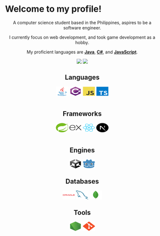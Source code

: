 <div>
  <h1 align="start">Welcome to my profile!</h1>
  <p align="center">
    A computer science student based in the Philippines, aspires to be a software engineer.
  </p>
  <p align="center">
    I currently focus on web development, and took game development as a hobby.
  </p>
  <p align="center">
    My proficient languages are <strong><u>Java</u></strong>, <strong><u>C#</u></strong>, and <strong><u>JavaScript</u></strong>.
  </p>
</div>

<div align="center">
    <img height="150em" src="https://github-readme-stats.vercel.app/api?username=Shinitaii&hide=prs,issues&include_all_commits=true&count_private=true&show_icons=true&theme=dracula&hide_border=false&show_owner=true"/>
    <img height="150em" src="https://github-readme-stats.vercel.app/api/top-langs/?username=Shinitaii&theme=dracula&hide_border=false&&layout=compact"/>
</div>

<h2 align="center">Languages</h2>
<div align="center" valign="top">
  <img align="center" alt="Java" height="30" width="40" src="https://raw.githubusercontent.com/devicons/devicon/master/icons/java/java-original.svg">
  <img align="center" alt="C#" height="30" width="40" src="https://raw.githubusercontent.com/devicons/devicon/master/icons/csharp/csharp-original.svg">
  <img align="center" alt="JavaScript" height="30" width="40" src="https://raw.githubusercontent.com/devicons/devicon/master/icons/javascript/javascript-original.svg">
  <img align="center" alt="TypeScript" height="30" width="40" src="https://raw.githubusercontent.com/devicons/devicon/master/icons/typescript/typescript-original.svg">
</div>
<br>
<h2 align="center">Frameworks</h2>
<div align="center" valign="top">
  <img align="center" alt="Express" height="30" width="40" src="https://raw.githubusercontent.com/devicons/devicon/master/icons/spring/spring-original.svg">
  <img align="center" alt="Express" height="30" width="40" src="https://raw.githubusercontent.com/devicons/devicon/master/icons/express/express-original.svg">
  <img align="center" alt="React" height="30" width="40" src="https://raw.githubusercontent.com/devicons/devicon/master/icons/react/react-original.svg">
  <img align="center" alt="Next.js" height="30" width="40" src="https://raw.githubusercontent.com/devicons/devicon/master/icons/nextjs/nextjs-original.svg">
</div>
<br>
<h2 align="center">Engines</h2>
<div align="center" valign="top">
  <img align="center" alt="Unity" height="30" width="40" src="https://raw.githubusercontent.com/devicons/devicon/master/icons/unity/unity-original.svg">
  <img align="center" alt="Godot" height="30" width="40" src="https://raw.githubusercontent.com/devicons/devicon/master/icons/godot/godot-original.svg">
</div>
<h2 align="center">Databases</h2>
<div align="center" valign="top">
  <img align="center" alt="Oracle SQL" height="30" width="40" src="https://raw.githubusercontent.com/devicons/devicon/master/icons/oracle/oracle-original.svg">
  <img align="center" alt="MySQL" height="30" width="40" src="https://raw.githubusercontent.com/devicons/devicon/master/icons/mysql/mysql-original.svg">
  <img align="center" alt="MongoDB" height="30" width="40" src="https://raw.githubusercontent.com/devicons/devicon/master/icons/mongodb/mongodb-original.svg">
</div>
<h2 align="center">Tools</h2>
<div align="center" valign="top">
  <img align="center" alt="Unity" height="30" width="40" src="https://raw.githubusercontent.com/devicons/devicon/master/icons/nodejs/nodejs-original.svg">
  <img align="center" alt="Unity" height="30" width="40" src="https://raw.githubusercontent.com/devicons/devicon/master/icons/git/git-original.svg">
</div>
